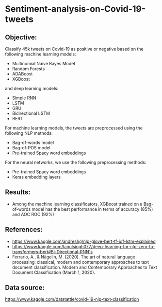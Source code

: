 # Sentiment-analysis-on-Covid-19-tweets

Objective: 
-----------------------------------------------------------------------------------------------------------------------------------------
Classify 45k tweets on Covid-19 as positive or negative based on the following machine learning models: 

* Multinomial Naive Bayes Model
* Random Forests 
* ADABoost
* XGBoost

and deep learning models:

* Simple RNN
* LSTM 
* GRU
* Bidirectional LSTM
* BERT 

For machine learning models, the tweets are preprocessed using the following NLP methods: 

* Bag-of-words model
* Bag-of-POS model
* Pre-trained Spacy word embeddings

For the neural networks, we use the following preprocessing methods: 

* Pre-trained Spacy word embeddings
* Keras embedding layers

Results:
--------------------------------------------------------------------------------------------------------------------------------------
* Among the machine learning classificators, XGBoost trained on a Bag-of-words model has the best performance in terms of accuracy (85%) and AOC ROC (92%)

References: 
----------------------------------------------------------------------------------------------------------------------------------------
* https://www.kaggle.com/andreshg/nlp-glove-bert-tf-idf-lstm-explained
* https://www.kaggle.com/tanulsingh077/deep-learning-for-nlp-zero-to-transformers-bert#Bi-Directional-RNN's
* Ferrario, A., & Nägelin, M. (2020). The art of natural language processing: classical, modern and contemporary approaches to text document classification. Modern and Contemporary Approaches to Text Document Classification (March 1, 2020).

Data source: 
----------------------------------------------------------------------------------------------------------------------------------------
https://www.kaggle.com/datatattle/covid-19-nlp-text-classification
